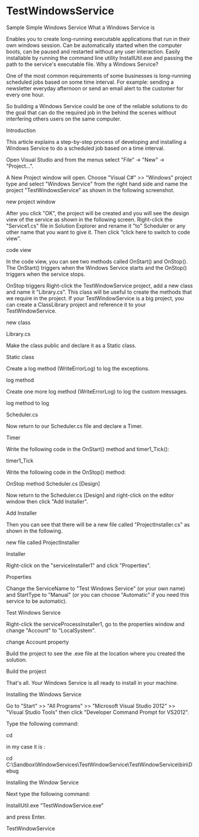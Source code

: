 # TestWindowsService
Sample Simple Windows Service
What a Windows Service is

Enables you to create long-running executable applications that run in their own windows session.
Can be automatically started when the computer boots, can be paused and restarted without any user interaction.
Easily installable by running the command line utility InstallUtil.exe and passing the path to the service's executable file.
Why a Windows Service?

One of the most common requirements of some businesses is long-running scheduled jobs based on some time interval. For example: sending a newsletter everyday afternoon or send an email alert to the customer for every one hour.

So building a Windows Service could be one of the reliable solutions to do the goal that can do the required job in the behind the scenes without interfering others users on the same computer.

Introduction

This article explains a step-by-step process of developing and installing a Windows Service to do a scheduled job based on a time interval.

Open Visual Studio and from the menus select "File" -> "New" -> "Project...".

A New Project window will open. Choose "Visual C#" >> "Windows" project type and select "Windows Service" from the right hand side and name the project "TestWindowsService" as shown in the following screenshot.

new project window

After you click "OK", the project will be created and you will see the design view of the service as shown in the following screen. Right-click the "Service1.cs" file in Solution Explorer and rename it "to" Scheduler or any other name that you want to give it. Then click “click here to switch to code view”.

code view

In the code view, you can see two methods called OnStart() and OnStop(). The OnStart() triggers when the Windows Service starts and the OnStop() triggers when the service stops.

OnStop triggers 
Right-click the TestWindowService project, add a new class and name it "Library.cs". This class will be useful to create the methods that we require in the project. If your TestWindowService is a big project, you can create a ClassLibrary project and reference it to your TestWindowService.

new class 

Library.cs

Make the class public and declare it as a Static class.

Static class

Create a log method (WriteErrorLog) to log the exceptions.

log method 

Create one more log method (WriteErrorLog) to log the custom messages.

log method to log 

Scheduler.cs

Now return to our Scheduler.cs file and declare a Timer.

Timer

Write the following code in the OnStart() method and timer1_Tick():

timer1_Tick

Write the following code in the OnStop() method:

OnStop method
Scheduler.cs [Design]

Now return to the Scheduler.cs [Design] and right-click on the editor window then click "Add Installer".

Add Installer

Then you can see that there will be a new file called "ProjectInstaller.cs" as shown in the following.

new file called ProjectInstaller

Installer

Right-click on the "serviceInstaller1" and click "Properties".
 
Properties

Change the ServiceName to "Test Windows Service" (or your own name) and StartType to "Manual" (or you can choose "Automatic" if you need this service to be automatic).

Test Windows Service 

Right-click the serviceProcessInstaller1, go to the properties window and change "Account" to "LocalSystem".
 
change Account property

Build the project to see the .exe file at the location where you created the solution.

Build the project 

That's all. Your Windows Service is all ready to install in your machine.

Installing the Windows Service

Go to "Start" >> "All Programs" >> "Microsoft Visual Studio 2012" >> "Visual Studio Tools" then click "Developer Command Prompt for VS2012".

Type the following command:

cd <physical location of your TestWindowService.exe file>

in my case it is :

cd C:\Sandbox\WindowServices\TestWindowService\TestWindowService\bin\Debug
 
Installing the Window Service 
 
Next type the following command:

InstallUtil.exe “TestWindowService.exe”

and press Enter.

TestWindowService
